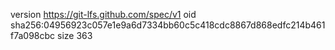 version https://git-lfs.github.com/spec/v1
oid sha256:04956923c057e1e9a6d7334bb60c5c418cdc8867d868edfc214b461f7a098cbc
size 363
